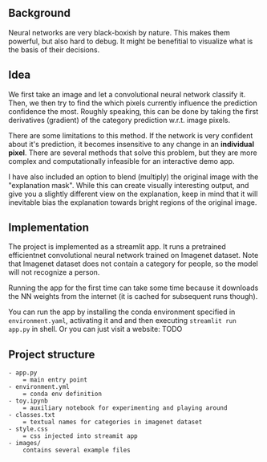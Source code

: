 ## Background
Neural networks are very black-boxish by nature. This makes them powerful, but also hard to debug. It might be benefitial to visualize what is the basis of their decisions. 

## Idea
We first take an image and let a convolutional neural network classify it.
Then, we then try to find the which pixels currently influence the prediction
confidence the most. Roughly speaking, this can be done by taking the first
derivatives (gradient) of the category prediction w.r.t. image pixels.

There are some limitations to this method. If the network is very confident
about it's prediction, it becomes insensitive to any change in an **individual
pixel**. There are several methods that solve this problem, but they are more
complex and computationally infeasible for an interactive demo app.

I have also included an option to blend (multiply) the original image with
the "explanation mask". While this can create visually interesting output,
and give you a slightly different view on the explanation, keep in mind
that it will inevitable bias the explanation towards bright regions of the
original image.

## Implementation
The project is implemented as a streamlit app. It runs a pretrained
efficientnet convolutional neural network trained on Imagenet dataset.
Note that Imagenet dataset does not contain a category for people, so
the model will not recognize a person.

Running the app for the first time can take some time because it downloads
the NN weights from the internet (it is cached for subsequent runs though).

You can run the app by installing the conda environment specified in `environment.yaml`, activating it and and then executing `streamlit run app.py` in shell. Or
you can just visit a website:
TODO


## Project structure
```
- app.py
    = main entry point
- environment.yml
    = conda env definition
- toy.ipynb
    = auxiliary notebook for experimenting and playing around
- classes.txt
    = textual names for categories in imagenet dataset
- style.css
    = css injected into streamit app
- images/
    contains several example files
``` 